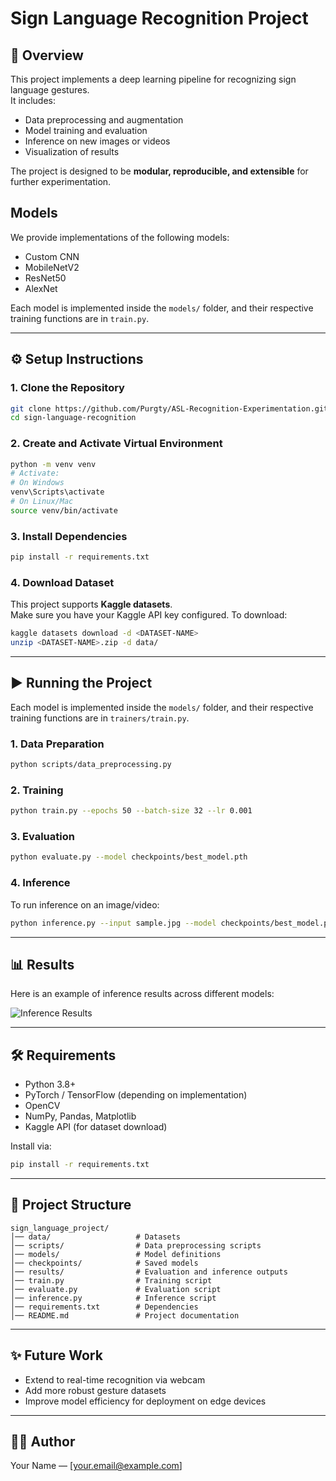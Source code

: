 # Sign Language Recognition Project

## 📖 Overview
This project implements a deep learning pipeline for recognizing sign language gestures.  
It includes:
- Data preprocessing and augmentation
- Model training and evaluation
- Inference on new images or videos
- Visualization of results

The project is designed to be **modular, reproducible, and extensible** for further experimentation.

## Models

We provide implementations of the following models:
- Custom CNN
- MobileNetV2
- ResNet50
- AlexNet

Each model is implemented inside the `models/` folder, and their respective training functions are in `train.py`.

---

## ⚙️ Setup Instructions

### 1. Clone the Repository
```bash
git clone https://github.com/Purgty/ASL-Recognition-Experimentation.git
cd sign-language-recognition
```

### 2. Create and Activate Virtual Environment
```bash
python -m venv venv
# Activate:
# On Windows
venv\Scripts\activate
# On Linux/Mac
source venv/bin/activate
```

### 3. Install Dependencies
```bash
pip install -r requirements.txt
```

### 4. Download Dataset
This project supports **Kaggle datasets**.  
Make sure you have your Kaggle API key configured. To download:
```bash
kaggle datasets download -d <DATASET-NAME>
unzip <DATASET-NAME>.zip -d data/
```

---

## ▶️ Running the Project


Each model is implemented inside the `models/` folder, and their respective training functions are in `trainers/train.py`.

### 1. Data Preparation
```bash
python scripts/data_preprocessing.py
```

### 2. Training
```bash
python train.py --epochs 50 --batch-size 32 --lr 0.001
```

### 3. Evaluation
```bash
python evaluate.py --model checkpoints/best_model.pth
```

### 4. Inference
To run inference on an image/video:
```bash
python inference.py --input sample.jpg --model checkpoints/best_model.pth
```

---

## 📊 Results
Here is an example of inference results across different models:

![Inference Results](results/inference_examples.png)

---

## 🛠️ Requirements
- Python 3.8+
- PyTorch / TensorFlow (depending on implementation)
- OpenCV
- NumPy, Pandas, Matplotlib
- Kaggle API (for dataset download)

Install via:
```bash
pip install -r requirements.txt
```

---

## 📂 Project Structure
```
sign_language_project/
│── data/                   # Datasets
│── scripts/                # Data preprocessing scripts
│── models/                 # Model definitions
│── checkpoints/            # Saved models
│── results/                # Evaluation and inference outputs
│── train.py                # Training script
│── evaluate.py             # Evaluation script
│── inference.py            # Inference script
│── requirements.txt        # Dependencies
│── README.md               # Project documentation
```

---

## ✨ Future Work
- Extend to real-time recognition via webcam
- Add more robust gesture datasets
- Improve model efficiency for deployment on edge devices

---

## 👨‍💻 Author
Your Name — [your.email@example.com]
